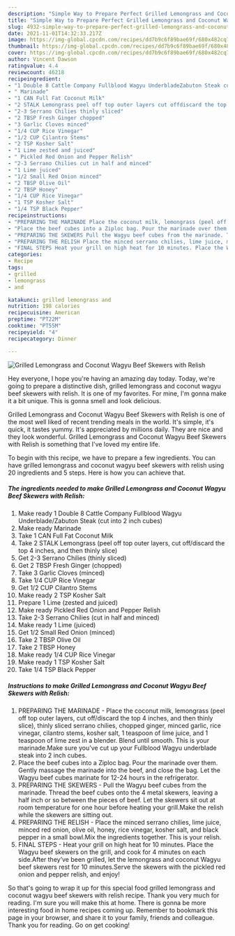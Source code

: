 ```yaml
---
description: "Simple Way to Prepare Perfect Grilled Lemongrass and Coconut Wagyu Beef Skewers with Relish"
title: "Simple Way to Prepare Perfect Grilled Lemongrass and Coconut Wagyu Beef Skewers with Relish"
slug: 4932-simple-way-to-prepare-perfect-grilled-lemongrass-and-coconut-wagyu-beef-skewers-with-relish
date: 2021-11-01T14:32:33.217Z
image: https://img-global.cpcdn.com/recipes/dd7b9c6f89bae69f/680x482cq70/grilled-lemongrass-and-coconut-wagyu-beef-skewers-with-relish-recipe-main-photo.jpg
thumbnail: https://img-global.cpcdn.com/recipes/dd7b9c6f89bae69f/680x482cq70/grilled-lemongrass-and-coconut-wagyu-beef-skewers-with-relish-recipe-main-photo.jpg
cover: https://img-global.cpcdn.com/recipes/dd7b9c6f89bae69f/680x482cq70/grilled-lemongrass-and-coconut-wagyu-beef-skewers-with-relish-recipe-main-photo.jpg
author: Vincent Dawson
ratingvalue: 4.4
reviewcount: 46218
recipeingredient:
- "1 Double 8 Cattle Company Fullblood Wagyu UnderbladeZabuton Steak cut into 2 inch cubes"
- " Marinade"
- "1 CAN Full Fat Coconut Milk"
- "2 STALK Lemongrass peel off top outer layers cut offdiscard the top 4 inches and then thinly slice"
- "2-3 Serrano Chilies thinly sliced"
- "2 TBSP Fresh Ginger chopped"
- "3 Garlic Cloves minced"
- "1/4 CUP Rice Vinegar"
- "1/2 CUP Cilantro Stems"
- "2 TSP Kosher Salt"
- "1 Lime zested and juiced"
- " Pickled Red Onion and Pepper Relish"
- "2-3 Serrano Chilies cut in half and minced"
- "1 Lime juiced"
- "1/2 Small Red Onion minced"
- "2 TBSP Olive Oil"
- "2 TBSP Honey"
- "1/4 CUP Rice Vinegar"
- "1 TSP Kosher Salt"
- "1/4 TSP Black Pepper"
recipeinstructions:
- "PREPARING THE MARINADE Place the coconut milk, lemongrass (peel off top outer layers, cut off/discard the top 4 inches, and then thinly slice), thinly sliced serrano chilies, chopped ginger, minced garlic, rice vinegar, cilantro stems, kosher salt, 1 teaspoon of lime juice, and 1 teaspoon of lime zest in a blender. Blend until smooth. This is your marinade.Make sure you’ve cut up your Fullblood Wagyu underblade steak into 2 inch cubes."
- "Place the beef cubes into a Ziploc bag. Pour the marinade over them. Gently massage the marinade into the beef, and close the bag. Let the Wagyu beef cubes marinate for 12-24 hours in the refrigerator."
- "PREPARING THE SKEWERS Pull the Wagyu beef cubes from the marinade. Thread the beef cubes onto the 4 metal skewers, leaving a half inch or so between the pieces of beef. Let the skewers sit out at room temperature for one hour before heating your grill.Make the relish while the skewers are sitting out."
- "PREPARING THE RELISH Place the minced serrano chilies, lime juice, minced red onion, olive oil, honey, rice vinegar, kosher salt, and black pepper in a small bowl.Mix the ingredients together. This is your relish."
- "FINAL STEPS Heat your grill on high heat for 10 minutes. Place the Wagyu beef skewers on the grill, and cook for 4 minutes on each side.After they’ve been grilled, let the lemongrass and coconut Wagyu beef skewers rest for 10 minutes.Serve the skewers with the pickled red onion and pepper relish, and enjoy!"
categories:
- Recipe
tags:
- grilled
- lemongrass
- and

katakunci: grilled lemongrass and 
nutrition: 198 calories
recipecuisine: American
preptime: "PT22M"
cooktime: "PT55M"
recipeyield: "4"
recipecategory: Dinner

---
```



![Grilled Lemongrass and Coconut Wagyu Beef Skewers with Relish](https://img-global.cpcdn.com/recipes/dd7b9c6f89bae69f/680x482cq70/grilled-lemongrass-and-coconut-wagyu-beef-skewers-with-relish-recipe-main-photo.jpg)

Hey everyone, I hope you're having an amazing day today. Today, we're going to prepare a distinctive dish, grilled lemongrass and coconut wagyu beef skewers with relish. It is one of my favorites. For mine, I'm gonna make it a bit unique. This is gonna smell and look delicious.



Grilled Lemongrass and Coconut Wagyu Beef Skewers with Relish is one of the most well liked of recent trending meals in the world. It's simple, it's quick, it tastes yummy. It's appreciated by millions daily. They are nice and they look wonderful. Grilled Lemongrass and Coconut Wagyu Beef Skewers with Relish is something that I've loved my entire life.


To begin with this recipe, we have to prepare a few ingredients. You can have grilled lemongrass and coconut wagyu beef skewers with relish using 20 ingredients and 5 steps. Here is how you can achieve that.

<!--inarticleads1-->

##### The ingredients needed to make Grilled Lemongrass and Coconut Wagyu Beef Skewers with Relish:

1. Make ready 1 Double 8 Cattle Company Fullblood Wagyu Underblade/Zabuton Steak (cut into 2 inch cubes)
1. Make ready  Marinade
1. Take 1 CAN Full Fat Coconut Milk
1. Take 2 STALK Lemongrass (peel off top outer layers, cut off/discard the top 4 inches, and then thinly slice)
1. Get 2-3 Serrano Chilies (thinly sliced)
1. Get 2 TBSP Fresh Ginger (chopped)
1. Take 3 Garlic Cloves (minced)
1. Take 1/4 CUP Rice Vinegar
1. Get 1/2 CUP Cilantro Stems
1. Make ready 2 TSP Kosher Salt
1. Prepare 1 Lime (zested and juiced)
1. Make ready  Pickled Red Onion and Pepper Relish
1. Take 2-3 Serrano Chilies (cut in half and minced)
1. Make ready 1 Lime (juiced)
1. Get 1/2 Small Red Onion (minced)
1. Take 2 TBSP Olive Oil
1. Take 2 TBSP Honey
1. Make ready 1/4 CUP Rice Vinegar
1. Make ready 1 TSP Kosher Salt
1. Take 1/4 TSP Black Pepper




<!--inarticleads2-->

##### Instructions to make Grilled Lemongrass and Coconut Wagyu Beef Skewers with Relish:

1. PREPARING THE MARINADE - Place the coconut milk, lemongrass (peel off top outer layers, cut off/discard the top 4 inches, and then thinly slice), thinly sliced serrano chilies, chopped ginger, minced garlic, rice vinegar, cilantro stems, kosher salt, 1 teaspoon of lime juice, and 1 teaspoon of lime zest in a blender. Blend until smooth. This is your marinade.Make sure you’ve cut up your Fullblood Wagyu underblade steak into 2 inch cubes.
1. Place the beef cubes into a Ziploc bag. Pour the marinade over them. Gently massage the marinade into the beef, and close the bag. Let the Wagyu beef cubes marinate for 12-24 hours in the refrigerator.
1. PREPARING THE SKEWERS - Pull the Wagyu beef cubes from the marinade. Thread the beef cubes onto the 4 metal skewers, leaving a half inch or so between the pieces of beef. Let the skewers sit out at room temperature for one hour before heating your grill.Make the relish while the skewers are sitting out.
1. PREPARING THE RELISH - Place the minced serrano chilies, lime juice, minced red onion, olive oil, honey, rice vinegar, kosher salt, and black pepper in a small bowl.Mix the ingredients together. This is your relish.
1. FINAL STEPS - Heat your grill on high heat for 10 minutes. Place the Wagyu beef skewers on the grill, and cook for 4 minutes on each side.After they’ve been grilled, let the lemongrass and coconut Wagyu beef skewers rest for 10 minutes.Serve the skewers with the pickled red onion and pepper relish, and enjoy!




So that's going to wrap it up for this special food grilled lemongrass and coconut wagyu beef skewers with relish recipe. Thank you very much for reading. I'm sure you will make this at home. There is gonna be more interesting food in home recipes coming up. Remember to bookmark this page in your browser, and share it to your family, friends and colleague. Thank you for reading. Go on get cooking!
